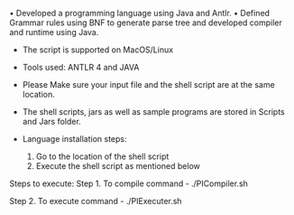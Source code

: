 •	Developed a programming language using Java and Antlr.
•	Defined Grammar rules using BNF to generate parse tree and developed compiler and runtime using Java. 

- The script is supported on MacOS/Linux

- Tools used: ANTLR 4 and JAVA

- Please Make sure your input file and the shell script are at the same location.

- The shell scripts, jars as well as sample programs are stored in Scripts and Jars folder.

- Language installation steps:
	1. Go to the location of the shell script
	2. Execute the shell script as mentioned below

Steps to execute:
Step 1. To compile
command - ./PICompiler.sh <Filename>

Step 2. To execute
command - ./PIExecuter.sh <NameOFIntermediateFile>
